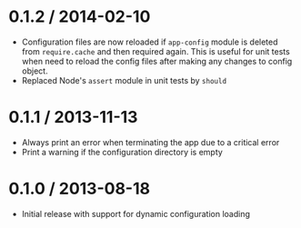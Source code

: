 # 0.1.2 / 2014-02-10

* Configuration files are now reloaded if `app-config` module is deleted from `require.cache` and then required again. This is useful for unit tests when need to reload the config files after making any changes to config object.
* Replaced Node's `assert` module in unit tests by `should`

# 0.1.1 / 2013-11-13

* Always print an error when terminating the app due to a critical error
* Print a warning if the configuration directory is empty

# 0.1.0 / 2013-08-18

* Initial release with support for dynamic configuration loading
